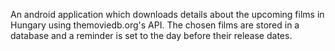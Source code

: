 An android application which downloads details about the upcoming films in Hungary using themoviedb.org's API.
The chosen films are stored in a database and a reminder is set to the day before their release dates.

